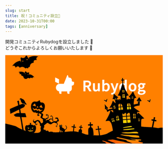 ```yaml
---
slug: start
title: 祝！コミュニティ設立🎉
date: 2023-10-31T00:00
tags: [anniversary]
---
```


開発コミュニティRubydogを設立しました 🎉  
どうぞこれからよろしくお願いいたします 🙇

![image](/news/start.png)
